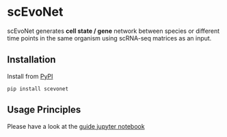 # scEvoNet
 scEvoNet generates __cell state / gene__ network between species or different time points in the same organism using scRNA-seq matrices as an input.
 
## Installation
Install from [PyPI](https://pypi.org/project/scevonet)

``pip install scevonet``

## Usage Principles

Please have a look at the [guide jupyter notebook](https://github.com/Qotov/scEvoNet/blob/main/guide/HowToUse.ipynb)

